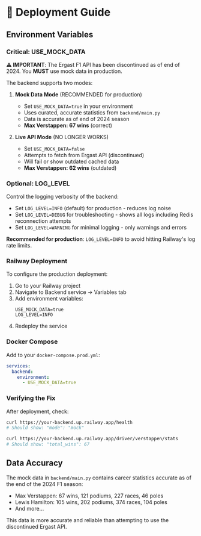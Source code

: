 # 🚀 Deployment Guide

## Environment Variables

### Critical: USE_MOCK_DATA

**⚠️ IMPORTANT**: The Ergast F1 API has been discontinued as of end of 2024. You **MUST** use mock data in production.

The backend supports two modes:

1. **Mock Data Mode** (RECOMMENDED for production)
   - Set `USE_MOCK_DATA=true` in your environment
   - Uses curated, accurate statistics from `backend/main.py`
   - Data is accurate as of end of 2024 season
   - **Max Verstappen: 67 wins** (correct)

2. **Live API Mode** (NO LONGER WORKS)
   - Set `USE_MOCK_DATA=false` 
   - Attempts to fetch from Ergast API (discontinued)
   - Will fail or show outdated cached data
   - **Max Verstappen: 62 wins** (outdated)

### Optional: LOG_LEVEL

Control the logging verbosity of the backend:

- Set `LOG_LEVEL=INFO` (default) for production - reduces log noise
- Set `LOG_LEVEL=DEBUG` for troubleshooting - shows all logs including Redis reconnection attempts
- Set `LOG_LEVEL=WARNING` for minimal logging - only warnings and errors

**Recommended for production**: `LOG_LEVEL=INFO` to avoid hitting Railway's log rate limits.

### Railway Deployment

To configure the production deployment:

1. Go to your Railway project
2. Navigate to Backend service → Variables tab
3. Add environment variables:
   ```
   USE_MOCK_DATA=true
   LOG_LEVEL=INFO
   ```
4. Redeploy the service

### Docker Compose

Add to your `docker-compose.prod.yml`:

```yaml
services:
  backend:
    environment:
      - USE_MOCK_DATA=true
```

### Verifying the Fix

After deployment, check:
```bash
curl https://your-backend.up.railway.app/health
# Should show: "mode": "mock"

curl https://your-backend.up.railway.app/driver/verstappen/stats
# Should show: "total_wins": 67
```

## Data Accuracy

The mock data in `backend/main.py` contains career statistics accurate as of the end of the 2024 F1 season:

- Max Verstappen: 67 wins, 121 podiums, 227 races, 46 poles
- Lewis Hamilton: 105 wins, 202 podiums, 374 races, 104 poles
- And more...

This data is more accurate and reliable than attempting to use the discontinued Ergast API.
